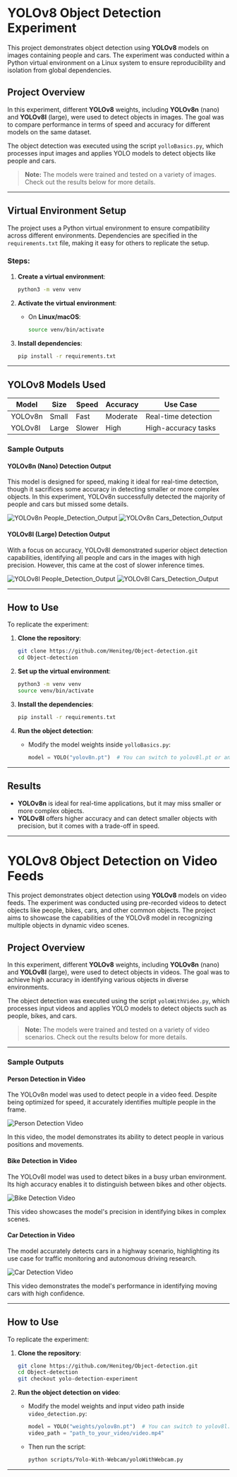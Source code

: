 # YOLOv8 Object Detection Experiment

This project demonstrates object detection using **YOLOv8** models on images containing people and cars. The experiment was conducted within a Python virtual environment on a Linux system to ensure reproducibility and isolation from global dependencies.

## Project Overview

In this experiment, different **YOLOv8** weights, including **YOLOv8n** (nano) and **YOLOv8l** (large), were used to detect objects in images. The goal was to compare performance in terms of speed and accuracy for different models on the same dataset.

The object detection was executed using the script `yolloBasics.py`, which processes input images and applies YOLO models to detect objects like people and cars.

> **Note:** The models were trained and tested on a variety of images. Check out the results below for more details.

---

## Virtual Environment Setup

The project uses a Python virtual environment to ensure compatibility across different environments. Dependencies are specified in the `requirements.txt` file, making it easy for others to replicate the setup.

### Steps:
1. **Create a virtual environment**:
    ```bash
    python3 -m venv venv
    ```

2. **Activate the virtual environment**:
    - On **Linux/macOS**:
        ```bash
        source venv/bin/activate
        ```

3. **Install dependencies**:
    ```bash
    pip install -r requirements.txt
    ```

---

## YOLOv8 Models Used

| Model     | Size  | Speed | Accuracy | Use Case              |
| --------- | ----- | ----- | -------- | --------------------- |
| YOLOv8n   | Small | Fast  | Moderate | Real-time detection    |
| YOLOv8l   | Large | Slower| High     | High-accuracy tasks    |

### Sample Outputs

#### **YOLOv8n (Nano) Detection Output**
This model is designed for speed, making it ideal for real-time detection, though it sacrifices some accuracy in detecting smaller or more complex objects. In this experiment, YOLOv8n successfully detected the majority of people and cars but missed some details.

![YOLOv8n People_Detection_Output](https://github.com/Heniteg/Object-detection/blob/main/scripts/Running-Yolo/outputs/yolov8n_people_detection.png)
![YOLOv8n Cars_Detection_Output](https://github.com/Heniteg/Object-detection/blob/main/scripts/Running-Yolo/outputs/yolov8n_cars_detection.png)

#### **YOLOv8l (Large) Detection Output**
With a focus on accuracy, YOLOv8l demonstrated superior object detection capabilities, identifying all people and cars in the images with high precision. However, this came at the cost of slower inference times.

![YOLOv8l People_Detection_Output](https://github.com/Heniteg/Object-detection/blob/main/scripts/Running-Yolo/outputs/yolov8l_people_detection.png)
![YOLOv8l Cars_Detection_Output](https://github.com/Heniteg/Object-detection/blob/main/scripts/Running-Yolo/outputs/yolov8l_cars_detection.png)

---

## How to Use

To replicate the experiment:

1. **Clone the repository**:
    ```bash
    git clone https://github.com/Heniteg/Object-detection.git
    cd Object-detection
    ```

2. **Set up the virtual environment**:
    ```bash
    python3 -m venv venv
    source venv/bin/activate
    ```

3. **Install the dependencies**:
    ```bash
    pip install -r requirements.txt
    ```

4. **Run the object detection**:
    - Modify the model weights inside `yolloBasics.py`:
        ```python
        model = YOLO("yolov8n.pt")  # You can switch to yolov8l.pt or any other model
        ```

---

## Results

- **YOLOv8n** is ideal for real-time applications, but it may miss smaller or more complex objects.
- **YOLOv8l** offers higher accuracy and can detect smaller objects with precision, but it comes with a trade-off in speed.

---



# YOLOv8 Object Detection on Video Feeds

This project demonstrates object detection using **YOLOv8** models on video feeds. The experiment was conducted using pre-recorded videos to detect objects like people, bikes, cars, and other common objects. The project aims to showcase the capabilities of the YOLOv8 model in recognizing multiple objects in dynamic video scenes.

## Project Overview

In this experiment, different **YOLOv8** weights, including **YOLOv8n** (nano) and **YOLOv8l** (large), were used to detect objects in videos. The goal was to achieve high accuracy in identifying various objects in diverse environments.

The object detection was executed using the script `yoloWithVideo.py`, which processes input videos and applies YOLO models to detect objects such as people, bikes, and cars.

> **Note:** The models were trained and tested on a variety of video scenarios. Check out the results below for more details.

---

### Sample Outputs

#### **Person Detection in Video**
The YOLOv8n model was used to detect people in a video feed. Despite being optimized for speed, it accurately identifies multiple people in the frame.

![Person Detection Video](https://github.com/Heniteg/Object-detection/blob/main/scripts/Running-Yolo/outputs/people.gif)

In this video, the model demonstrates its ability to detect people in various positions and movements.

#### **Bike Detection in Video**
The YOLOv8l model was used to detect bikes in a busy urban environment. Its high accuracy enables it to distinguish between bikes and other objects.

![Bike Detection Video](https://github.com/Heniteg/Object-detection/blob/main/scripts/Running-Yolo/outputs/motorbikes.gif)

This video showcases the model's precision in identifying bikes in complex scenes.

#### **Car Detection in Video**
The model accurately detects cars in a highway scenario, highlighting its use case for traffic monitoring and autonomous driving research.

![Car Detection Video](https://github.com/Heniteg/Object-detection/blob/main/scripts/Running-Yolo/outputs/cars.gif)

This video demonstrates the model's performance in identifying moving cars with high confidence.

---

## How to Use

To replicate the experiment:

1. **Clone the repository**:
    ```bash
    git clone https://github.com/Heniteg/Object-detection.git
    cd Object-detection
    git checkout yolo-detection-experiment
    ```

2. **Run the object detection on video**:
    - Modify the model weights and input video path inside `video_detection.py`:
        ```python
        model = YOLO("weights/yolov8n.pt")  # You can switch to yolov8l.pt or any other model
        video_path = "path_to_your_video/video.mp4"
        ```

    - Then run the script:
        ```bash
        python scripts/Yolo-With-Webcam/yoloWithWebcam.py
        ```

---

